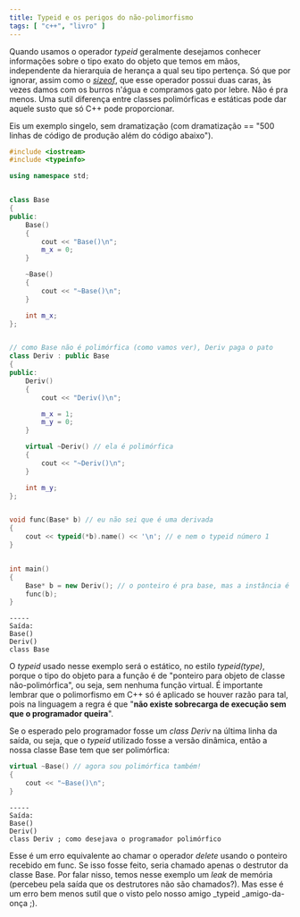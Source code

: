 ```yaml
---
title: Typeid e os perigos do não-polimorfismo
tags: [ "c++", "livro" ]
---
```


Quando usamos o operador _typeid_ geralmente desejamos conhecer informações sobre o tipo exato do objeto que temos em mãos, independente da hierarquia de herança a qual seu tipo pertença. Só que por ignorar, assim como o [_sizeof_](http://www.caloni.com.br/what-happens-inside-the-sizeof-operator), que esse operador possui duas caras, às vezes damos com os burros n'água e compramos gato por lebre. Não é pra menos. Uma sutil diferença entre classes polimórficas e estáticas pode dar aquele susto que só C++ pode proporcionar.



Eis um exemplo singelo, sem dramatização (com dramatização == "500 linhas de código de produção além do código abaixo").

```cpp
#include <iostream>
#include <typeinfo>

using namespace std;


class Base
{
public:
	Base()
	{
		cout << "Base()\n";
		m_x = 0;
	}

	~Base()
	{
		cout << "~Base()\n";
	}

	int m_x;
};


// como Base não é polimórfica (como vamos ver), Deriv paga o pato
class Deriv : public Base
{
public:
	Deriv()
	{
		cout << "Deriv()\n";

		m_x = 1;
		m_y = 0;
	}

	virtual ~Deriv() // ela é polimórfica
	{
		cout << "~Deriv()\n";
	}

	int m_y;
};


void func(Base* b) // eu não sei que é uma derivada
{
	cout << typeid(*b).name() << '\n'; // e nem o typeid número 1
}


int main()
{
	Base* b = new Deriv(); // o ponteiro é pra base, mas a instância é de derivada
	func(b);
} 

```



    
    -----
    Saída:
    Base()
    Deriv()
    class Base



O _typeid_ usado nesse exemplo será o estático, no estilo _typeid(type)_, porque o tipo do objeto para a função é de "ponteiro para objeto de classe não-polimórfica", ou seja, sem nenhuma função virtual. É importante lembrar que o polimorfismo em C++ só é aplicado se houver razão para tal, pois na linguagem a regra é que "**não existe sobrecarga de execução sem que o programador queira**".

Se o esperado pelo programador fosse um _class Deriv_ na última linha da saída, ou seja, que o _typeid_ utilizado fosse a versão dinâmica, então a nossa classe Base tem que ser polimórfica:

```cpp
virtual ~Base() // agora sou polimórfica também!
{
	cout << "~Base()\n";
} 

```



    
    -----
    Saída:
    Base()
    Deriv()
    class Deriv ; como desejava o programador polimórfico



Esse é um erro equivalente ao chamar o operador _delete_ usando o ponteiro recebido em func. Se isso fosse feito, seria chamado apenas o destrutor da classe Base. Por falar nisso, temos nesse exemplo um _leak_ de memória (percebeu pela saída que os destrutores não são chamados?). Mas esse é um erro bem menos sutil que o visto pelo nosso amigo _typeid _amigo-da-onça ;).
